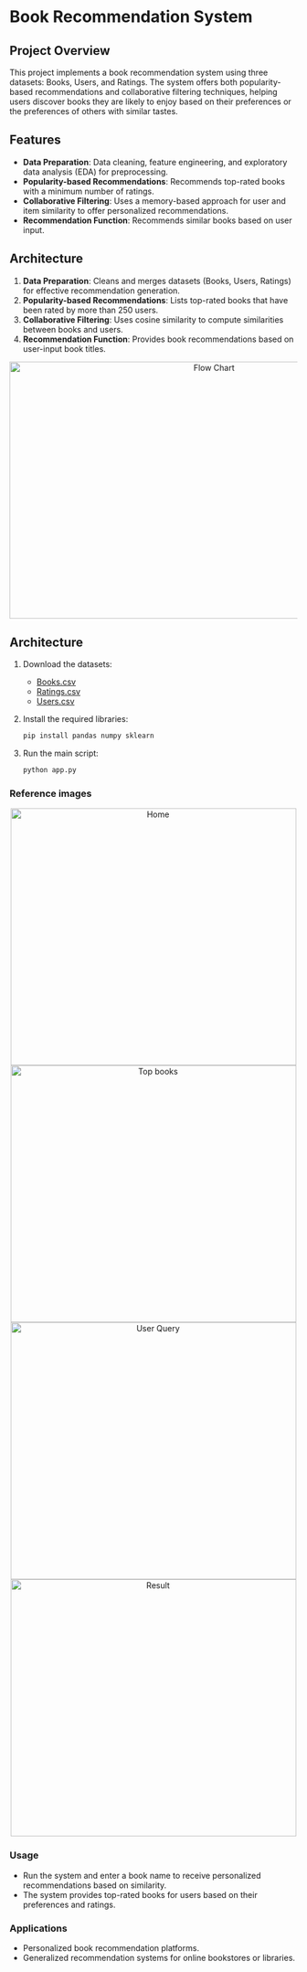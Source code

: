 # Book Recommendation System

## Project Overview
This project implements a book recommendation system using three datasets: Books, Users, and Ratings. The system offers both popularity-based recommendations and collaborative filtering techniques, helping users discover books they are likely to enjoy based on their preferences or the preferences of others with similar tastes.

## Features
- **Data Preparation**: Data cleaning, feature engineering, and exploratory data analysis (EDA) for preprocessing.
- **Popularity-based Recommendations**: Recommends top-rated books with a minimum number of ratings.
- **Collaborative Filtering**: Uses a memory-based approach for user and item similarity to offer personalized recommendations.
- **Recommendation Function**: Recommends similar books based on user input.
  
## Architecture
1. **Data Preparation**: Cleans and merges datasets (Books, Users, Ratings) for effective recommendation generation.
2. **Popularity-based Recommendations**: Lists top-rated books that have been rated by more than 250 users.
3. **Collaborative Filtering**: Uses cosine similarity to compute similarities between books and users.
4. **Recommendation Function**: Provides book recommendations based on user-input book titles.
<div align="center">
  <img src="https://github.com/user-attachments/assets/18d04e6b-e607-44d5-8f44-7d4d3e09e171" alt="Flow Chart" width="700" height="450">
</div>

## Architecture
1. Download the datasets:
   - [Books.csv](https://drive.google.com/uc?export=download&id=1jlbf103aeTHKUZNdJ2rQd9WXw6hbCqSQ)
   - [Ratings.csv](https://drive.google.com/uc?export=download&id=1v4R2uXsoVTfUowMMNhuiMnfdshssL7sv)
   - [Users.csv](https://drive.google.com/uc?export=download&id=1Qn0L1vKN5feZxQU2PzNHG9uUr8fUaGh)

2. Install the required libraries:
   ```bash
   pip install pandas numpy sklearn
3. Run the main script:
   ```bash
   python app.py
### Reference images  
<div align="center">
  <img src="https://github.com/user-attachments/assets/0d35f734-b630-4f8d-949e-4740b0a3da6c" alt="Home" width="500" height="450">
  <img src="https://github.com/user-attachments/assets/bc0a5880-cfdf-40e3-bf52-8f3c4593344d" alt="Top books" width="500" height="450">
</div>
<div align="center">
  <img src="https://github.com/user-attachments/assets/bf917af8-3321-4179-b64e-97385ff22d47" alt="User Query" width="500" height="450">
  <img src="https://github.com/user-attachments/assets/ee4a730f-30b9-47e4-8b15-7b44dcb54624" alt="Result" width="500" height="450">
</div>

### Usage
- Run the system and enter a book name to receive personalized recommendations based on similarity.
- The system provides top-rated books for users based on their preferences and ratings.

### Applications
- Personalized book recommendation platforms.
- Generalized recommendation systems for online bookstores or libraries.
